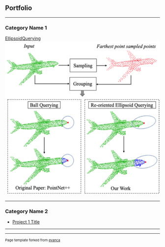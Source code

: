 ## Portfolio

---

### Category Name 1 

[EllipsoidQuerying](/sample_page)
<img src="images/ellipsoid_querying.gif?raw=true"/>

---


### Category Name 2

- [Project 1 Title](http://example.com/)

---




---
<p style="font-size:11px">Page template forked from <a href="https://github.com/evanca/quick-portfolio">evanca</a></p>
<!-- Remove above link if you don't want to attibute -->
